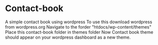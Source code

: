 # Contact-book
A simple contact book using wordpress
To use this download wordpress from wordpress.org
Navigate to the forder "htdocs/wp-content/themes"
Place this contact-book folder in themes folder
Now Contact book theme should appear on your wordpress dashboard as a new theme.
